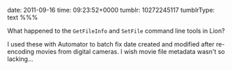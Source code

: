 date: 2011-09-16
time: 09:23:52+0000
tumblr: 10272245117
tumblrType: text
%%%

What happened to the `GetFileInfo` and `SetFile` command line tools in Lion?

I used these with Automator to batch fix date created and modified after re-encoding movies from digital cameras. I wish movie file metadata wasn't so lacking…
